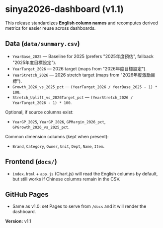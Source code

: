 # sinya2026-dashboard (v1.1)

This release standardizes **English column names** and recomputes derived metrics for easier reuse across dashboards.

## Data (`data/summary.csv`)
- `YearBase_2025` — Baseline for 2025 (prefers "2025年度預估", fallback "2025年度目標設定").
- `YearTarget_2026` — 2026 target (maps from "2026年度目標設定").
- `YearStretch_2026` — 2026 stretch target (maps from "2026年度激勵目標").
- `Growth_2026_vs_2025_pct` — `(YearTarget_2026 / YearBase_2025 - 1) * 100`.
- `Stretch_Uplift_vs_2026Target_pct` — `(YearStretch_2026 / YearTarget_2026 - 1) * 100`.

Optional, if source columns exist:
- `YearGP_2025`, `YearGP_2026`, `GPMargin_2026_pct`, `GPGrowth_2026_vs_2025_pct`.

Common dimension columns (kept when present):
- `Brand`, `Category`, `Owner`, `Unit`, `Dept`, `Name`, `Item`.

## Frontend (`docs/`)
- `index.html` + `app.js` (Chart.js) will read the English columns by default, but still works if Chinese columns remain in the CSV.

## GitHub Pages
- Same as v1.0: set Pages to serve from `/docs` and it will render the dashboard.

**Version:** v1.1
